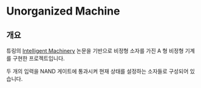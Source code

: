 # Unorganized Machine

## 개요

튜링의 [Intelligent Machinery](https://weightagnostic.github.io/papers/turing1948.pdf) 논문을 기반으로 비정형 소자를 가진 A 형 비정형 기계를 구현한 프로젝트입니다.

두 개의 입력을 NAND 게이트에 통과시켜 현재 상태를 설정하는 소자들로 구성되어 있습니다. 
